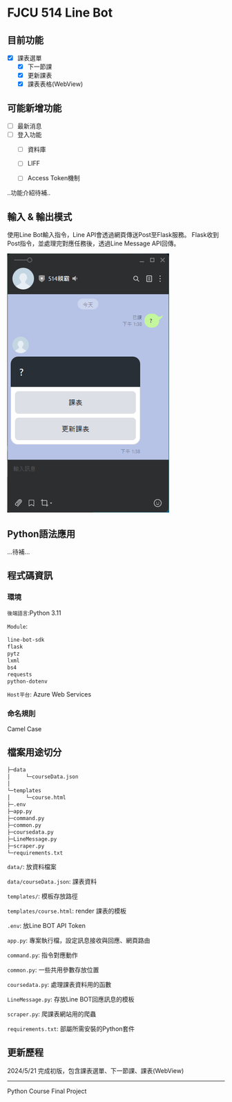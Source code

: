 # FJCU 514 Line Bot 

## 目前功能
- [x] 課表選單
  - [x] 下一節課
  - [x] 更新課表
  - [x] 課表表格(WebView)

## 可能新增功能
- [ ] 最新消息
- [ ] 登入功能
  - [ ] 資料庫
  - [ ] LIFF
  - [ ] Access Token機制
  

..功能介紹待補..

## 輸入 & 輸出模式

使用Line Bot輸入指令，Line API會透過網頁傳送Post至Flask服務。
Flask收到Post指令，並處理完對應任務後，透過Line Message API回傳。


![input Demo](assets/input_demo.png)


## Python語法應用

...待補...

## 程式碼資訊

### 環境
`後端語言`:Python 3.11

`Module`:

```
line-bot-sdk
flask
pytz
lxml
bs4
requests
python-dotenv
```

`Host平台`: Azure Web Services

### 命名規則

Camel Case


## 檔案用途切分

``` 
├─data
│     └─courseData.json
│      
└─templates
│     └─course.html
├─.env
├─app.py
├─command.py
├─common.py
├─coursedata.py
├─LineMessage.py
├─scraper.py
└─requirements.txt     
```

`data/`: 放資料檔案

`data/courseData.json`: 課表資料

`templates/`: 模板存放路徑

`templates/course.html`: render 課表的模板

`.env`: 放Line BOT API Token

`app.py`: 專案執行檔，設定訊息接收與回應、網頁路由

`command.py`: 指令對應動作

`common.py`: 一些共用參數存放位置

`coursedata.py`: 處理課表資料用的函數

`LineMessage.py`: 存放Line BOT回應訊息的模板

`scraper.py`: 爬課表網站用的爬蟲

`requirements.txt`: 部屬所需安裝的Python套件



## 更新歷程

2024/5/21 完成初版，包含課表選單、下一節課、課表(WebView)


---
Python Course Final Project 
